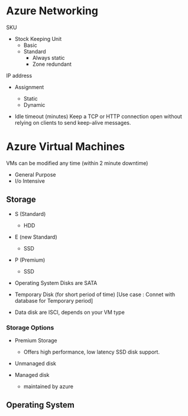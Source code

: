 # Azure Networking
SKU 
- Stock Keeping Unit 
  - Basic 
  - Standard
    - Always static 
    - Zone redundant 

IP address
- Assignment 
  - Static 
  - Dynamic

- Idle timeout (minutes)
Keep a TCP or HTTP connection open without relying on clients to send keep-alive messages.

# Azure Virtual Machines 

VMs can be modified any time (within 2 minute downtime)

- General Purpose
- I/o Intensive


## Storage
- S (Standard)
  - HDD
- E (new Standard)
  - SSD
- P (Premium)
  - SSD 

- Operating System Disks are SATA 
- Temporary Disk (for short period of time) [Use case : Connet with database for Temporary period]
- Data disk are ISCI, depends on your VM type

### Storage Options
- Premium Storage 
  - Offers high performance, low latency SSD disk support.

- Unmanaged disk 
- Managed disk 
  - maintained by azure 


## Operating System 
